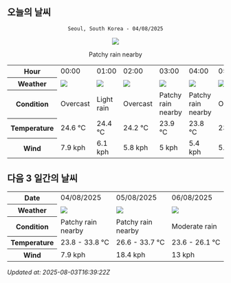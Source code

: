 ## 오늘의 날씨
<div align="center">

`Seoul, South Korea - 04/08/2025`

<img src="https://cdn.weatherapi.com/weather/64x64/day/176.png"/>

Patchy rain nearby

</div>


<table>
    <tr>
        <th>Hour</th>
        <td>00:00</td><td>01:00</td><td>02:00</td><td>03:00</td><td>04:00</td><td>05:00</td><td>06:00</td><td>07:00</td><td>08:00</td><td>09:00</td><td>10:00</td><td>11:00</td><td>12:00</td><td>13:00</td><td>14:00</td><td>15:00</td><td>16:00</td><td>17:00</td><td>18:00</td><td>19:00</td><td>20:00</td><td>21:00</td><td>22:00</td><td>23:00</td>
    </tr>
    <tr>
        <th>Weather</th>
        <td><img src="https://cdn.weatherapi.com/weather/64x64/night/122.png"></img></td><td><img src="https://cdn.weatherapi.com/weather/64x64/night/296.png"></img></td><td><img src="https://cdn.weatherapi.com/weather/64x64/night/122.png"></img></td><td><img src="https://cdn.weatherapi.com/weather/64x64/night/176.png"></img></td><td><img src="https://cdn.weatherapi.com/weather/64x64/night/176.png"></img></td><td><img src="https://cdn.weatherapi.com/weather/64x64/night/122.png"></img></td><td><img src="https://cdn.weatherapi.com/weather/64x64/day/353.png"></img></td><td><img src="https://cdn.weatherapi.com/weather/64x64/day/176.png"></img></td><td><img src="https://cdn.weatherapi.com/weather/64x64/day/119.png"></img></td><td><img src="https://cdn.weatherapi.com/weather/64x64/day/116.png"></img></td><td><img src="https://cdn.weatherapi.com/weather/64x64/day/116.png"></img></td><td><img src="https://cdn.weatherapi.com/weather/64x64/day/116.png"></img></td><td><img src="https://cdn.weatherapi.com/weather/64x64/day/176.png"></img></td><td><img src="https://cdn.weatherapi.com/weather/64x64/day/176.png"></img></td><td><img src="https://cdn.weatherapi.com/weather/64x64/day/119.png"></img></td><td><img src="https://cdn.weatherapi.com/weather/64x64/day/116.png"></img></td><td><img src="https://cdn.weatherapi.com/weather/64x64/day/116.png"></img></td><td><img src="https://cdn.weatherapi.com/weather/64x64/day/119.png"></img></td><td><img src="https://cdn.weatherapi.com/weather/64x64/day/176.png"></img></td><td><img src="https://cdn.weatherapi.com/weather/64x64/day/116.png"></img></td><td><img src="https://cdn.weatherapi.com/weather/64x64/night/116.png"></img></td><td><img src="https://cdn.weatherapi.com/weather/64x64/night/116.png"></img></td><td><img src="https://cdn.weatherapi.com/weather/64x64/night/119.png"></img></td><td><img src="https://cdn.weatherapi.com/weather/64x64/night/119.png"></img></td>
    </tr>
    <tr>
        <th>Condition</th>
        <td width="200px">Overcast </td><td width="200px">Light rain</td><td width="200px">Overcast </td><td width="200px">Patchy rain nearby</td><td width="200px">Patchy rain nearby</td><td width="200px">Overcast </td><td width="200px">Light rain shower</td><td width="200px">Patchy rain nearby</td><td width="200px">Cloudy </td><td width="200px">Partly Cloudy </td><td width="200px">Partly Cloudy </td><td width="200px">Partly Cloudy </td><td width="200px">Patchy rain nearby</td><td width="200px">Patchy rain nearby</td><td width="200px">Cloudy </td><td width="200px">Partly Cloudy </td><td width="200px">Partly Cloudy </td><td width="200px">Cloudy </td><td width="200px">Patchy rain nearby</td><td width="200px">Partly Cloudy </td><td width="200px">Partly Cloudy </td><td width="200px">Partly Cloudy </td><td width="200px">Cloudy </td><td width="200px">Cloudy </td>
    </tr>
    <tr>
        <th>Temperature</th>
        <td>24.6 °C</td><td>24.4 °C</td><td>24.2 °C</td><td>23.9 °C</td><td>23.8 °C</td><td>23.8 °C</td><td>23.8 °C</td><td>24.3 °C</td><td>24.8 °C</td><td>26.4 °C</td><td>28.9 °C</td><td>30.9 °C</td><td>32.5 °C</td><td>32.8 °C</td><td>32.5 °C</td><td>33.8 °C</td><td>33.7 °C</td><td>33.5 °C</td><td>32.3 °C</td><td>30.8 °C</td><td>29.1 °C</td><td>28.4 °C</td><td>28.1 °C</td><td>27.8 °C</td>
    </tr>
    <tr>
        <th>Wind</th>
        <td>7.9 kph</td><td>6.1 kph</td><td>5.8 kph</td><td>5 kph</td><td>5.4 kph</td><td>5.8 kph</td><td>5.4 kph</td><td>5.4 kph</td><td>5.8 kph</td><td>5.8 kph</td><td>4.3 kph</td><td>3.2 kph</td><td>1.1 kph</td><td>1.4 kph</td><td>3.6 kph</td><td>3.6 kph</td><td>2.5 kph</td><td>3.2 kph</td><td>6.8 kph</td><td>6.5 kph</td><td>5.8 kph</td><td>4.3 kph</td><td>4 kph</td><td>3.2 kph</td>
    </tr>
</table>


## 다음 3 일간의 날씨


<table>
    <tr>
        <th>Date</th>
        <td>04/08/2025</td><td>05/08/2025</td><td>06/08/2025</td>
    </tr>
    <tr>
        <th>Weather</th>
        <td><img src="https://cdn.weatherapi.com/weather/64x64/day/176.png"/></td><td><img src="https://cdn.weatherapi.com/weather/64x64/day/176.png"/></td><td><img src="https://cdn.weatherapi.com/weather/64x64/day/302.png"/></td>
    </tr>
    <tr>
        <th>Condition</th>
        <td width="200px">Patchy rain nearby</td><td width="200px">Patchy rain nearby</td><td width="200px">Moderate rain</td>
    </tr>
    <tr>
        <th>Temperature</th>
        <td>23.8 -  33.8 °C</td><td>26.6 -  33.7 °C</td><td>23.6 -  26.1 °C</td>
    </tr>
    <tr>
        <th>Wind</th>
        <td>7.9 kph</td><td>18.4 kph</td><td>13 kph</td>
    </tr>
</table>


*Updated at: 2025-08-03T16:39:22Z*
